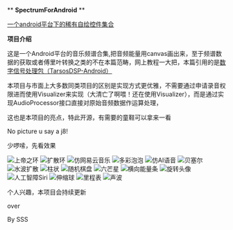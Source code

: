  ** **SpectrumForAndroid** ** 
 
[一个android平台下的稀有自绘控件集合](https://github.com/michael007js/SimpleViewSet)

 **项目介绍**

 这是一个Android平台的音乐频谱合集,把音频能量用canvas画出来，至于频谱数据的获取或者傅里叶转换之类的不在本篇范畴，网上教程一大把，本篇引用的是[数字信号处理包（TarsosDSP-Android）](https://github.com/michael007js/SpectrumForAndroid/tree/master/app/libs)

 本项目与市面上大多数同类项目的区别是实现方式更优雅，不需要通过申请录音权限进而使用Visualizer来实现（大清亡了啊喂！还在使用Visualizer），而是通过实现AudioProcessor接口直接对原始音频数据作运算处理，
 
 这也是本项目的亮点，特此开源，有需要的童鞋可以拿来一看

No picture u say a j8!

少啰嗦，先看效果

![上帝之环](https://github.com/michael007js/SpectrumForAndroid/blob/master/gif/demo_god_ring.gif "上帝之环")
![扩散环](https://github.com/michael007js/SpectrumForAndroid/blob/master/gif/demo_diffusion_ring.gif "扩散环")
![仿网易云音乐](https://github.com/michael007js/SpectrumForAndroid/blob/master/gif/demo_attachment_ring.gif "仿网易云音乐")
![多彩泡泡](https://github.com/michael007js/SpectrumForAndroid/blob/master/gif/demo_color_bubble.gif "多彩泡泡")
![仿AI语音](https://github.com/michael007js/SpectrumForAndroid/blob/master/gif/demo_ai_voice.gif "仿AI语音")
![贝塞尔](https://github.com/michael007js/SpectrumForAndroid/blob/master/gif/demo_bessel.gif "贝塞尔")
![水波扩散](https://github.com/michael007js/SpectrumForAndroid/blob/master/gif/demo_circle_round.gif "水波扩散")
![柱状](https://github.com/michael007js/SpectrumForAndroid/blob/master/gif/demo_columnar.gif "柱状")
![随机棋盘](https://github.com/michael007js/SpectrumForAndroid/blob/master/gif/demo_grid.gif "随机棋盘")
![六芒星](https://github.com/michael007js/SpectrumForAndroid/blob/master/gif/demo_hexagram.gif "六芒星")
![横向能量条](https://github.com/michael007js/SpectrumForAndroid/blob/master/gif/demo_horizontal_energy.gif "横向能量条")
![旋转头像](https://github.com/michael007js/SpectrumForAndroid/blob/master/gif/demo_rotating_circle.gif "旋转头像")
![人工智障Siri](https://github.com/michael007js/SpectrumForAndroid/blob/master/gif/demo_siri.gif "人工智障Siri")
![伸缩球](https://github.com/michael007js/SpectrumForAndroid/blob/master/gif/demo_slip_ball.gif "伸缩球")
![里程表](https://github.com/michael007js/SpectrumForAndroid/blob/master/gif/demo_speedometer.gif "里程表")
![声波](https://github.com/michael007js/SpectrumForAndroid/blob/master/gif/demo_wave.gif "声波")

 个人兴趣，本项目会持续更新
 
 over
 
 By SSS





